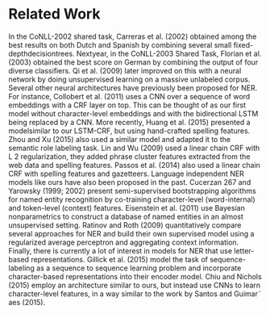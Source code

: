 # Related Work

In the CoNLL-2002 shared task, Carreras et al. (2002) obtained among the best results on both Dutch and Spanish by combining several small fixed-depthdecisiontrees. Nextyear, in the CoNLL-2003 Shared Task, Florian et al. (2003) obtained the best score on German by combining the output of four diverse classifiers. Qi et al. (2009) later improved on this with a neural network by doing unsupervised learning on a massive unlabeled corpus.
Several other neural architectures have previously been proposed for NER. For instance, Collobert et al. (2011) uses a CNN over a sequence of word embeddings with a CRF layer on top. This can be thought of as our first model without character-level embeddings and with the bidirectional LSTM being replaced by a CNN. More recently, Huang et al. (2015) presented a modelsimilar to our LSTM-CRF, but using hand-crafted spelling features. Zhou and Xu (2015) also used a similar model and adapted it to the semantic role labeling task. Lin and Wu (2009) used a linear chain CRF with L 2 regularization, they added phrase cluster features extracted from the web data and spelling features. Passos et al. (2014) also used a linear chain CRF with spelling features and gazetteers.
Language independent NER models like ours have also been proposed in the past. Cucerzan 267 and Yarowsky (1999; 2002) present semi-supervised bootstrapping algorithms for named entity recognition by co-training character-level (word-internal) and token-level (context) features. Eisenstein et al. (2011) use Bayesian nonparametrics to construct a database of named entities in an almost unsupervised setting. Ratinov and Roth (2009) quantitatively compare several approaches for NER and build their own supervised model using a regularized average perceptron and aggregating context information.
Finally, there is currently a lot of interest in models for NER that use letter-based representations. Gillick et al. (2015) model the task of sequence-labeling as a sequence to sequence learning problem and incorporate character-based representations into their encoder model. Chiu and Nichols (2015) employ an architecture similar to ours, but instead use CNNs to learn character-level features, in a way similar to the work by Santos and Guimar˜ aes (2015).